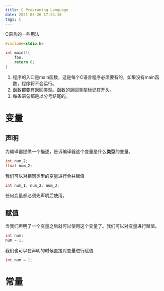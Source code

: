 ```yaml
---
title: C Programing Language
date: 2021-08-26 17:24:18
tags: C
---
```


C语言的一些用法

```c
#include<stdio.h>

int main(){
    foo;
    return 0;
}
```

1. 程序的入口是main函数，这是每个C语言程序必须要有的，如果没有main函数，程序将不会运行。
2. 函数都要有返回类型。函数的返回类型标记在开头。
3. 每条语句都是以分号结尾的。

# 变量

## 声明

为编译器提供一个描述，告诉编译器这个变量是什么**类型**的变量。

```C
int num_2;
float num_2;
```

我们可以对相同类型的变量进行合并赋值

```c
int num_1, num_2, num_3;
```

任何变量都必须先声明后使用。

## 赋值

当我们声明了一个变量之后就可以使用这个变量了。我们可以对变量进行赋值。

```c
int num;
num = 1;
```

我们也可以在声明的时候直接对变量进行赋值

```c
int num = 1;
```

# 常量

